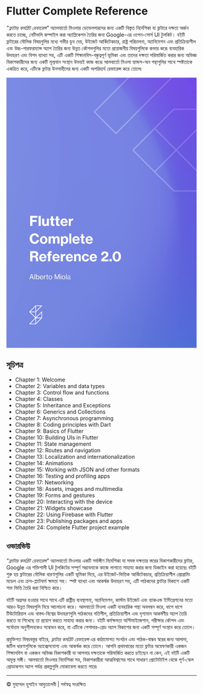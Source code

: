<!-- ©©©©©©©©©©©©©©©©©©©©©©©© All Rights Are Reserved By Muhammad Husain Abootalebi ©©©©©©©©©©©©©©©©©©©©©©©©©©©©©©©©©© -->

# Flutter Complete Reference

*"ফ্লাটার কমপ্লিট রেফারেন্স"* অ্যালবার্তো মিওলার ডেভেলপারদের জন্য একটি বিস্তৃত নির্দেশিকা যা ফ্লটারে দক্ষতা অর্জন করতে চাচ্ছে, নেটিভলি কম্পাইল করা অ্যাপ্লিকেশন তৈরির জন্য Google-এর ওপেন-সোর্স UI টুলকিট। বইটি ফ্লটারের মৌলিক বিষয়গুলির মধ্যে গভীর ডুব দেয়, উইজেট আর্কিটেকচার, রাষ্ট্র পরিচালনা, অ্যানিমেশন এবং প্রতিক্রিয়াশীল এবং উচ্চ-পারফরম্যান্স অ্যাপ তৈরির জন্য উন্নত কৌশলগুলির মতো প্রয়োজনীয় বিষয়গুলিকে কভার করে৷ ব্যবহারিক উদাহরণ এবং বিশদ ব্যাখ্যা সহ, এটি একটি শিক্ষানবিস-বন্ধুত্বপূর্ণ ভূমিকা এবং তাদের দক্ষতা পরিমার্জিত করার জন্য অভিজ্ঞ বিকাশকারীদের জন্য একটি মূল্যবান সংস্থান উভয়ই কাজ করে৷ আলবার্তো মিওলা হ্যান্ডস-অন পন্থাগুলির সাথে স্পষ্টতাকে একত্রিত করে, এটিকে ফ্লটার উত্সাহীদের জন্য একটি অপরিহার্য রেফারেন্স করে তোলে৷

![Flutter Complete Reference](../../assets/Books/Book%20Covers/2%20-%20Flutter%20Complete%20Reference.webp)

## সূচিপত্র

- Chapter 1: Welcome
- Chapter 2: Variables and data types
- Chapter 3: Control flow and functions
- Chapter 4: Classes
- Chapter 5: Inheritance and Exceptions
- Chapter 6: Generics and Collections
- Chapter 7: Asynchronous programming
- Chapter 8: Coding principles with Dart
- Chapter 9: Basics of Flutter
- Chapter 10: Building UIs in Flutter
- Chapter 11: State management
- Chapter 12: Routes and navigation
- Chapter 13: Localization and internationalization
- Chapter 14: Animations
- Chapter 15: Working with JSON and other formats
- Chapter 16: Testing and profiling apps
- Chapter 17: Networking
- Chapter 18: Assets, images and multimedia
- Chapter 19: Forms and gestures
- Chapter 20: Interacting with the device
- Chapter 21: Widgets showcase
- Chapter 22: Using Firebase with Flutter
- Chapter 23: Publishing packages and apps
- Chapter 24: Complete Flutter project example

## ওভারভিউ

*"ফ্লাটার কমপ্লিট রেফারেন্স"* অ্যালবার্তো মিওলার একটি সর্বাঙ্গীণ নির্দেশিকা যা সমস্ত দক্ষতার স্তরের বিকাশকারীদের ফ্লটার, Google এর শক্তিশালী UI টুলকিটের সম্পূর্ণ সম্ভাবনাকে কাজে লাগাতে সাহায্য করার জন্য ডিজাইন করা হয়েছে৷ বইটি শুরু হয় ফ্লটারের মৌলিক ধারণাগুলির একটি ভূমিকা দিয়ে, এর উইজেট-ভিত্তিক আর্কিটেকচার, প্রতিক্রিয়াশীল প্রোগ্রামিং মডেল এবং ক্রস-প্ল্যাটফর্ম ক্ষমতা সহ। স্পষ্ট ব্যাখ্যা এবং আকর্ষক উদাহরণ সহ, এটি পাঠকদের ফ্লাটার বিকাশে একটি শক্ত ভিত্তি তৈরি করা নিশ্চিত করে।

বইটি অগ্রসর হওয়ার সাথে সাথে এটি রাষ্ট্রীয় ব্যবস্থাপনা, অ্যানিমেশন, কাস্টম উইজেট এবং ব্যাকএন্ড ইন্টিগ্রেশনের মতো আরও উন্নত বিষয়গুলি নিয়ে আলোচনা করে। আলবার্তো মিওলা একটি ব্যবহারিক পন্থা অবলম্বন করে, ধাপে ধাপে টিউটোরিয়াল এবং বাস্তব-বিশ্বের উদাহরণগুলি পাঠকদের গতিশীল, প্রতিক্রিয়াশীল এবং দৃশ্যমান আকর্ষণীয় অ্যাপ তৈরি করতে যা শিখেছে তা প্রয়োগ করতে সাহায্য করার জন্য। বইটি কর্মক্ষমতা অপ্টিমাইজেশান, পরীক্ষার কৌশল এবং সর্বোত্তম অনুশীলনকেও সম্বোধন করে, যা এটিকে পেশাদার-গ্রেড অ্যাপ বিকাশের জন্য একটি সম্পূর্ণ সংস্থান করে তোলে।

প্রযুক্তিগত বিষয়বস্তুর বাইরে, *ফ্লাটার কমপ্লিট রেফারেন্স* এর কাঠামোগত সংগঠন এবং পাঠক-বান্ধব স্বরের জন্য আলাদা, জটিল ধারণাগুলিকে অ্যাক্সেসযোগ্য এবং আকর্ষক করে তোলে। আপনি প্রথমবারের মতো ফ্লটার অন্বেষণকারী একজন শিক্ষানবিস বা একজন অভিজ্ঞ বিকাশকারী যা আপনার দক্ষতাকে পরিমার্জিত করতে চাইছেন না কেন, এই বইটি একটি অমূল্য সঙ্গী। আলবার্তো মিওলার নির্দেশিকা সহ, বিকাশকারীরা আত্মবিশ্বাসের সাথে সাধারণ প্রোটোটাইপ থেকে পূর্ণ-স্কেল প্রোডাকশন অ্যাপ পর্যন্ত প্রকল্পগুলি মোকাবেলা করতে পারে৷

---

© মুহাম্মদ হুসাইন আবুতালেবী | সর্বস্বত্ব সংরক্ষিত

<!-- ©©©©©©©©©©©©©©©©©©©©©©©© All Rights Are Reserved By Muhammad Husain Abootalebi ©©©©©©©©©©©©©©©©©©©©©©©©©©©©©©©©©© -->
